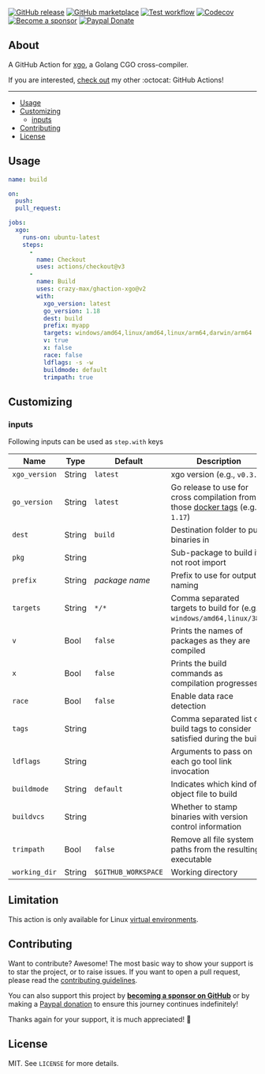 [![GitHub release](https://img.shields.io/github/release/crazy-max/ghaction-xgo.svg?style=flat-square)](https://github.com/crazy-max/ghaction-xgo/releases/latest)
[![GitHub marketplace](https://img.shields.io/badge/marketplace-golang--cgo--cross--compiler-blue?logo=github&style=flat-square)](https://github.com/marketplace/actions/golang-cgo-cross-compiler)
[![Test workflow](https://img.shields.io/github/workflow/status/crazy-max/ghaction-xgo/test?label=test&logo=github&style=flat-square)](https://github.com/crazy-max/ghaction-xgo/actions?workflow=test)
[![Codecov](https://img.shields.io/codecov/c/github/crazy-max/ghaction-xgo?logo=codecov&style=flat-square)](https://codecov.io/gh/crazy-max/ghaction-xgo)
[![Become a sponsor](https://img.shields.io/badge/sponsor-crazy--max-181717.svg?logo=github&style=flat-square)](https://github.com/sponsors/crazy-max)
[![Paypal Donate](https://img.shields.io/badge/donate-paypal-00457c.svg?logo=paypal&style=flat-square)](https://www.paypal.me/crazyws)

## About

A GitHub Action for [xgo](https://github.com/crazy-max/xgo), a Golang CGO cross-compiler.

If you are interested, [check out](https://github.com/crazy-max?tab=repositories&q=ghaction&type=source&language=&sort=) my other :octocat: GitHub Actions!

___

* [Usage](#usage)
* [Customizing](#customizing)
  * [inputs](#inputs)
* [Contributing](#contributing)
* [License](#license)

## Usage

```yaml
name: build

on:
  push:
  pull_request:

jobs:
  xgo:
    runs-on: ubuntu-latest
    steps:
      -
        name: Checkout
        uses: actions/checkout@v3
      -
        name: Build
        uses: crazy-max/ghaction-xgo@v2
        with:
          xgo_version: latest
          go_version: 1.18
          dest: build
          prefix: myapp
          targets: windows/amd64,linux/amd64,linux/arm64,darwin/arm64
          v: true
          x: false
          race: false
          ldflags: -s -w
          buildmode: default
          trimpath: true
```

## Customizing

### inputs

Following inputs can be used as `step.with` keys

| Name          | Type    | Default             | Description                                                                                                                  |
|---------------|---------|---------------------|------------------------------------------------------------------------------------------------------------------------------|
| `xgo_version` | String  | `latest`            | xgo version (e.g., `v0.3.2`)                                                                                                 |
| `go_version`  | String  | `latest`            | Go release to use for cross compilation from those [docker tags](https://hub.docker.com/r/crazymax/xgo/tags/) (e.g., `1.17`) |
| `dest`        | String  | `build`             | Destination folder to put binaries in                                                                                        |
| `pkg`         | String  |                     | Sub-package to build if not root import                                                                                      |
| `prefix`      | String  | _package name_      | Prefix to use for output naming                                                                                              |
| `targets`     | String  | `*/*`               | Comma separated targets to build for (e.g. `windows/amd64,linux/386`)                                                        |
| `v`           | Bool    | `false`             | Prints the names of packages as they are compiled                                                                            |
| `x`           | Bool    | `false`             | Prints the build commands as compilation progresses                                                                          |
| `race`        | Bool    | `false`             | Enable data race detection                                                                                                   |
| `tags`        | String  |                     | Comma separated list of build tags to consider satisfied during the build                                                    |
| `ldflags`     | String  |                     | Arguments to pass on each go tool link invocation                                                                            |
| `buildmode`   | String  | `default`           | Indicates which kind of object file to build                                                                                 |
| `buildvcs`    | String  |                     | Whether to stamp binaries with version control information                                                                   |
| `trimpath`    | Bool    | `false`             | Remove all file system paths from the resulting executable                                                                   |
| `working_dir` | String  | `$GITHUB_WORKSPACE` | Working directory                                                                                                            |

## Limitation

This action is only available for Linux [virtual environments](https://help.github.com/en/articles/virtual-environments-for-github-actions#supported-virtual-environments-and-hardware-resources).

## Contributing

Want to contribute? Awesome! The most basic way to show your support is to star the project, or to raise issues. If
you want to open a pull request, please read the [contributing guidelines](.github/CONTRIBUTING.md).

You can also support this project by [**becoming a sponsor on GitHub**](https://github.com/sponsors/crazy-max) or by
making a [Paypal donation](https://www.paypal.me/crazyws) to ensure this journey continues indefinitely!

Thanks again for your support, it is much appreciated! :pray:

## License

MIT. See `LICENSE` for more details.
